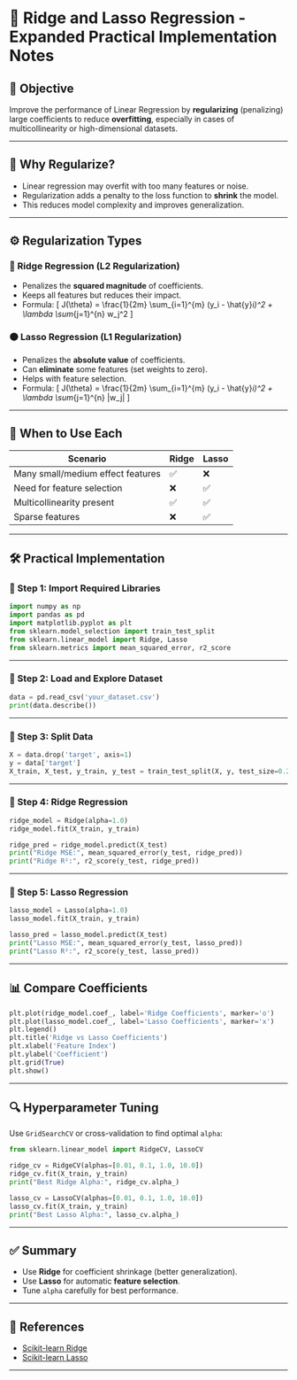
# 🧮 Ridge and Lasso Regression - Expanded Practical Implementation Notes

## 🎯 Objective
Improve the performance of Linear Regression by **regularizing** (penalizing) large coefficients to reduce **overfitting**, especially in cases of multicollinearity or high-dimensional datasets.

---

## 📌 Why Regularize?
- Linear regression may overfit with too many features or noise.
- Regularization adds a penalty to the loss function to **shrink** the model.
- This reduces model complexity and improves generalization.

---

## ⚙️ Regularization Types

### 🔵 Ridge Regression (L2 Regularization)
- Penalizes the **squared magnitude** of coefficients.
- Keeps all features but reduces their impact.
- Formula:
  \[
  J(\theta) = \frac{1}{2m} \sum_{i=1}^{m} (y_i - \hat{y}_i)^2 + \lambda \sum_{j=1}^{n} w_j^2
  \]

### 🟠 Lasso Regression (L1 Regularization)
- Penalizes the **absolute value** of coefficients.
- Can **eliminate** some features (set weights to zero).
- Helps with feature selection.
- Formula:
  \[
  J(\theta) = \frac{1}{2m} \sum_{i=1}^{m} (y_i - \hat{y}_i)^2 + \lambda \sum_{j=1}^{n} |w_j|
  \]

---

## 🧪 When to Use Each
| Scenario | Ridge | Lasso |
|----------|-------|-------|
| Many small/medium effect features | ✅ | ❌ |
| Need for feature selection | ❌ | ✅ |
| Multicollinearity present | ✅ | ✅ |
| Sparse features | ❌ | ✅ |

---

## 🛠️ Practical Implementation

### 🔽 Step 1: Import Required Libraries
```python
import numpy as np
import pandas as pd
import matplotlib.pyplot as plt
from sklearn.model_selection import train_test_split
from sklearn.linear_model import Ridge, Lasso
from sklearn.metrics import mean_squared_error, r2_score
```

---

### 🔽 Step 2: Load and Explore Dataset
```python
data = pd.read_csv('your_dataset.csv')
print(data.describe())
```

---

### 🔽 Step 3: Split Data
```python
X = data.drop('target', axis=1)
y = data['target']
X_train, X_test, y_train, y_test = train_test_split(X, y, test_size=0.2, random_state=42)
```

---

### 🔽 Step 4: Ridge Regression
```python
ridge_model = Ridge(alpha=1.0)
ridge_model.fit(X_train, y_train)

ridge_pred = ridge_model.predict(X_test)
print("Ridge MSE:", mean_squared_error(y_test, ridge_pred))
print("Ridge R²:", r2_score(y_test, ridge_pred))
```

---

### 🔽 Step 5: Lasso Regression
```python
lasso_model = Lasso(alpha=1.0)
lasso_model.fit(X_train, y_train)

lasso_pred = lasso_model.predict(X_test)
print("Lasso MSE:", mean_squared_error(y_test, lasso_pred))
print("Lasso R²:", r2_score(y_test, lasso_pred))
```

---

## 📊 Compare Coefficients
```python
plt.plot(ridge_model.coef_, label='Ridge Coefficients', marker='o')
plt.plot(lasso_model.coef_, label='Lasso Coefficients', marker='x')
plt.legend()
plt.title('Ridge vs Lasso Coefficients')
plt.xlabel('Feature Index')
plt.ylabel('Coefficient')
plt.grid(True)
plt.show()
```

---

## 🔍 Hyperparameter Tuning

Use `GridSearchCV` or cross-validation to find optimal `alpha`:

```python
from sklearn.linear_model import RidgeCV, LassoCV

ridge_cv = RidgeCV(alphas=[0.01, 0.1, 1.0, 10.0])
ridge_cv.fit(X_train, y_train)
print("Best Ridge Alpha:", ridge_cv.alpha_)

lasso_cv = LassoCV(alphas=[0.01, 0.1, 1.0, 10.0])
lasso_cv.fit(X_train, y_train)
print("Best Lasso Alpha:", lasso_cv.alpha_)
```

---

## ✅ Summary
- Use **Ridge** for coefficient shrinkage (better generalization).
- Use **Lasso** for automatic **feature selection**.
- Tune `alpha` carefully for best performance.

---

## 📁 References
- [Scikit-learn Ridge](https://scikit-learn.org/stable/modules/generated/sklearn.linear_model.Ridge.html)
- [Scikit-learn Lasso](https://scikit-learn.org/stable/modules/generated/sklearn.linear_model.Lasso.html)

---
